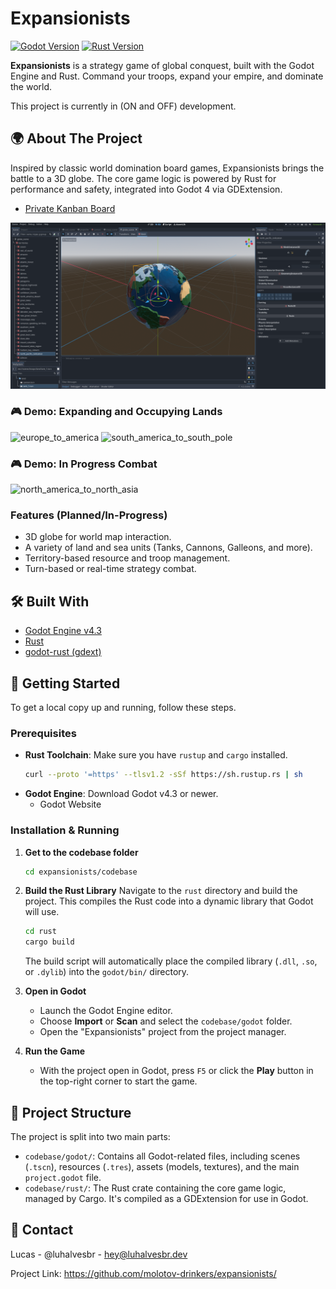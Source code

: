 # Expansionists

[![Godot Version](https://img.shields.io/badge/Godot-4.3-478cbf.svg?style=for-the-badge&logo=godot-engine)](https://godotengine.org)
[![Rust Version](https://img.shields.io/badge/Rust-stable-dea584.svg?style=for-the-badge&logo=rust)](https://www.rust-lang.org/)

**Expansionists** is a strategy game of global conquest, built with the Godot Engine and Rust. Command your troops, expand your empire, and dominate the world.

This project is currently in (ON and OFF) development.

## 🌍 About The Project

Inspired by classic world domination board games, Expansionists brings the battle to a 3D globe. The core game logic is powered by Rust for performance and safety, integrated into Godot 4 via GDExtension.

- [Private Kanban Board](https://trello.com/b/5sQdN0i1/expansionists-%F0%9F%8C%8E)

![Godot](demo/panel.png)

### 🎮 Demo: Expanding and Occupying Lands
![europe_to_america](demo/europe_to_america.gif)
![south_america_to_south_pole](demo/south_america_to_south_pole.gif)

### 🎮 Demo: In Progress Combat
![north_america_to_north_asia](demo/north_america_to_north_asia.gif)

### Features (Planned/In-Progress)
*   3D globe for world map interaction.
*   A variety of land and sea units (Tanks, Cannons, Galleons, and more).
*   Territory-based resource and troop management.
*   Turn-based or real-time strategy combat.

## 🛠️ Built With

*   [Godot Engine v4.3](https://godotengine.org/)
*   [Rust](https://www.rust-lang.org/)
*   [godot-rust (gdext)](https://github.com/godot-rust/gdext)

## 🚀 Getting Started

To get a local copy up and running, follow these steps.

### Prerequisites

*   **Rust Toolchain**: Make sure you have `rustup` and `cargo` installed.
    ```sh
    curl --proto '=https' --tlsv1.2 -sSf https://sh.rustup.rs | sh
    ```
*   **Godot Engine**: Download Godot v4.3 or newer.
    *   Godot Website

### Installation & Running

1.  **Get to the codebase folder**
    ```sh
    cd expansionists/codebase
    ```

2.  **Build the Rust Library**
    Navigate to the `rust` directory and build the project. This compiles the Rust code into a dynamic library that Godot will use.
    ```sh
    cd rust
    cargo build
    ```
    The build script will automatically place the compiled library (`.dll`, `.so`, or `.dylib`) into the `godot/bin/` directory.

3.  **Open in Godot**
    *   Launch the Godot Engine editor.
    *   Choose **Import** or **Scan** and select the `codebase/godot` folder.
    *   Open the "Expansionists" project from the project manager.

4.  **Run the Game**
    *   With the project open in Godot, press `F5` or click the **Play** button in the top-right corner to start the game.

## 📂 Project Structure

The project is split into two main parts:

*   `codebase/godot/`: Contains all Godot-related files, including scenes (`.tscn`), resources (`.tres`), assets (models, textures), and the main `project.godot` file.
*   `codebase/rust/`: The Rust crate containing the core game logic, managed by Cargo. It's compiled as a GDExtension for use in Godot.

## 📧 Contact

Lucas - @luhalvesbr - hey@luhalvesbr.dev

Project Link: https://github.com/molotov-drinkers/expansionists/
